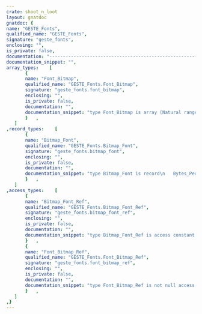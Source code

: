 ```yaml
---
crate: shoot_n_loot
layout: gnatdoc
gnatdoc: {
name: "GESTE_Fonts",
qualified_name: "GESTE_Fonts",
signature: "geste_fonts",
enclosing: "",
is_private: false,
documentation: "----------------------------------------------------------------------------\n                                                                          --\n                                   GESTE                                  --\n                                                                          --\n                    Copyright (C) 2018 Fabien Chouteau                    --\n                                                                          --\n                                                                          --\n  Redistribution and use in source and binary forms, with or without      --\n  modification, are permitted provided that the following conditions are  --\n  met:                                                                    --\n     1. Redistributions of source code must retain the above copyright    --\n        notice, this list of conditions and the following disclaimer.     --\n     2. Redistributions in binary form must reproduce the above copyright --\n        notice, this list of conditions and the following disclaimer in   --\n        the documentation and/or other materials provided with the        --\n        distribution.                                                     --\n     3. Neither the name of the copyright holder nor the names of its     --\n        contributors may be used to endorse or promote products derived   --\n        from this software without specific prior written permission.     --\n                                                                          --\n   THIS SOFTWARE IS PROVIDED BY THE COPYRIGHT HOLDERS AND CONTRIBUTORS    --\n   \"AS IS\" AND ANY EXPRESS OR IMPLIED WARRANTIES, INCLUDING, BUT NOT      --\n   LIMITED TO, THE IMPLIED WARRANTIES OF MERCHANTABILITY AND FITNESS FOR  --\n   A PARTICULAR PURPOSE ARE DISCLAIMED. IN NO EVENT SHALL THE COPYRIGHT   --\n   HOLDER OR CONTRIBUTORS BE LIABLE FOR ANY DIRECT, INDIRECT, INCIDENTAL, --\n   SPECIAL, EXEMPLARY, OR CONSEQUENTIAL DAMAGES (INCLUDING, BUT NOT       --\n   LIMITED TO, PROCUREMENT OF SUBSTITUTE GOODS OR SERVICES; LOSS OF USE,  --\n   DATA, OR PROFITS; OR BUSINESS INTERRUPTION) HOWEVER CAUSED AND ON ANY  --\n   THEORY OF LIABILITY, WHETHER IN CONTRACT, STRICT LIABILITY, OR TORT    --\n   (INCLUDING NEGLIGENCE OR OTHERWISE) ARISING IN ANY WAY OUT OF THE USE  --\n   OF THIS SOFTWARE, EVEN IF ADVISED OF THE POSSIBILITY OF SUCH DAMAGE.   --\n                                                                          --\n----------------------------------------------------------------------------",
documentation_snippet: "",
array_types:    [
       {
       name: "Font_Bitmap",
       qualified_name: "GESTE_Fonts.Font_Bitmap",
       signature: "geste_fonts.font_bitmap",
       enclosing: "",
       is_private: false,
       documentation: "",
       documentation_snippet: "type Font_Bitmap is array (Natural range <>) of Interfaces.Unsigned_8;",
       }   ,
   ]
,record_types:    [
       {
       name: "Bitmap_Font",
       qualified_name: "GESTE_Fonts.Bitmap_Font",
       signature: "geste_fonts.bitmap_font",
       enclosing: "",
       is_private: false,
       documentation: "",
       documentation_snippet: "type Bitmap_Font is record\n   Bytes_Per_Glyph : Positive;\n   Glyph_Width     : Positive;\n   Glyph_Height    : Positive;\n   Data            : Font_Bitmap_Ref;\nend record;",
       }   ,
   ]
,access_types:    [
       {
       name: "Bitmap_Font_Ref",
       qualified_name: "GESTE_Fonts.Bitmap_Font_Ref",
       signature: "geste_fonts.bitmap_font_ref",
       enclosing: "",
       is_private: false,
       documentation: "",
       documentation_snippet: "type Bitmap_Font_Ref is access constant Bitmap_Font;",
       }   ,
       {
       name: "Font_Bitmap_Ref",
       qualified_name: "GESTE_Fonts.Font_Bitmap_Ref",
       signature: "geste_fonts.font_bitmap_ref",
       enclosing: "",
       is_private: false,
       documentation: "",
       documentation_snippet: "type Font_Bitmap_Ref is not null access constant Font_Bitmap;",
       }   ,
   ]
,}
---
```

